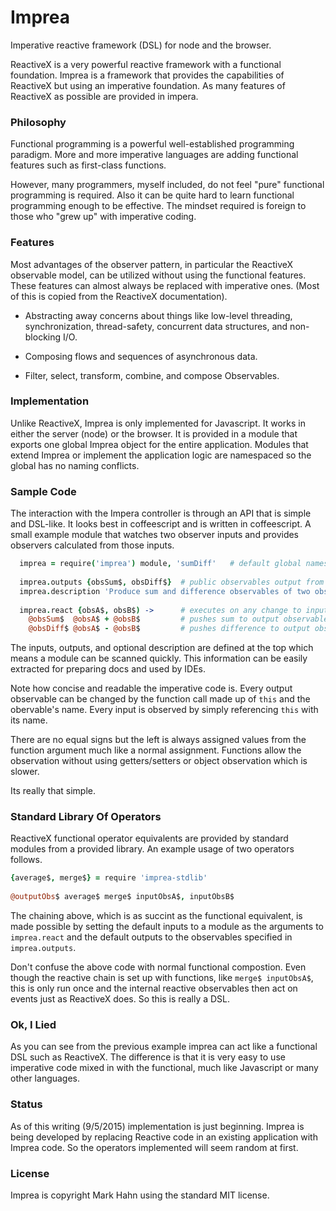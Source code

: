 # Imprea

Imperative reactive framework (DSL) for node and the browser.

ReactiveX is a very powerful reactive framework with a functional foundation.  Imprea is a framework that provides the capabilities of ReactiveX but using an imperative foundation.  As many features of ReactiveX as possible are provided in impera.

### Philosophy

Functional programming is a powerful well-established programming paradigm.  More and more imperative languages are adding functional features such as first-class functions.

However, many programmers, myself included, do not feel "pure" functional programming is required.  Also it can be quite hard to learn functional programming enough to be effective.  The mindset required is foreign to those who "grew up" with imperative coding.

### Features

Most advantages of the observer pattern, in particular the ReactiveX observable model, can be utilized without using the functional features.  These features can almost always be replaced with imperative ones. (Most of this is copied from the ReactiveX documentation).

- Abstracting away concerns about things like low-level threading, synchronization, thread-safety, concurrent data structures, and non-blocking I/O.

- Composing flows and sequences of asynchronous data.

- Filter, select, transform, combine, and compose Observables. 

### Implementation

Unlike ReactiveX, Imprea is only implemented for Javascript.  It works in either the server (node) or the browser.  It is provided in a module that exports one global Imprea object for the entire application.  Modules that extend Imprea or implement the application logic are namespaced so the global has no naming conflicts.

### Sample Code

The interaction with the Impera controller is through an API that is simple and DSL-like.  It looks best in coffeescript and is written in coffeescript. A small example module that watches two observer inputs and provides observers calculated from those inputs.

```coffee
  imprea = require('imprea') module, 'sumDiff'   # default global namespace for this module
  
  imprea.outputs {obsSum$, obsDiff$}  # public observables output from this module
  imprea.description 'Produce sum and difference observables of two observed inputs'
  
  imprea.react {obsA$, obsB$) ->      # executes on any change to input observables obsA$ and obsB$
    @obsSum$  @obsA$ + @obsB$         # pushes sum to output observable obsSum$
    @obsDiff$ @obsA$ - @obsB$         # pushes difference to output observable obsDiff$
```

The inputs, outputs, and optional description are defined at the top which means a module can be scanned quickly.  This information can be easily extracted for preparing docs and used by IDEs.

Note how concise and readable the imperative code is.  Every output observable can be changed by the function call made up of `this` and the obervable's name.  Every input is observed by simply referencing `this` with its name.

There are no equal signs but the left is always assigned values from the function argument much like a normal assignment.  Functions allow the observation without using getters/setters or object observation which is slower.

Its really that simple.

### Standard Library Of Operators

ReactiveX functional operator equivalents are provided by standard modules from a provided library. An example usage of two operators follows.

```coffee
{average$, merge$} = require 'imprea-stdlib'
  
@outputObs$ average$ merge$ inputObsA$, inputObsB$
```

The chaining above, which is as succint as the functional equivalent, is made possible by setting the default inputs to a module as the arguments to `imprea.react` and the default outputs to the observables specified in `imprea.outputs`.

Don't confuse the above code with normal functional compostion. Even though the reactive chain is set up with functions, like `merge$ inputObsA$`, this is only run once and the internal reactive observables then act on events just as ReactiveX does. So this is really a DSL.
 
### Ok, I Lied
 
As you can see from the previous example imprea can act like a functional DSL such as ReactiveX. The difference is that it is very easy to use imperative code mixed in with the functional, much like Javascript or many other languages.
 
### Status 
 
As of this writing (9/5/2015) implementation is just beginning.  Imprea is being developed by replacing Reactive code in an existing application with Imprea code.  So the operators implemented will seem random at first.

 ### License
 
 Imprea is copyright Mark Hahn using the standard MIT license.
 